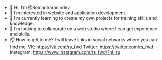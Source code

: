- 👋 Hi, I’m @RomanSaranindev
- 👀 I’m interested in website and application development.
- 🌱 I’m currently learning to create my own projects for training skills and knowledge.
- 💞️ I’m looking to collaborate on a web studio where I can get experience and skills.
- 📫 How to get to me?
I will leave links in social networks where you can find me.
VK: https://vk.com/rs_fwd
Twitter: https://twitter.com/rs_fwd
Instagram: https://www.instagram.com/rs_fwd/?hl=ru

